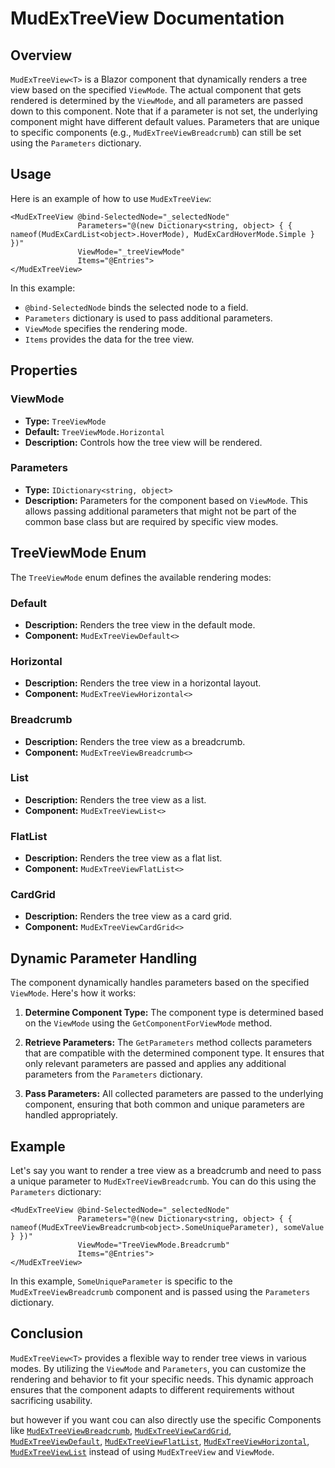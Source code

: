 ﻿# MudExTreeView Documentation

## Overview

`MudExTreeView<T>` is a Blazor component that dynamically renders a tree view based on the specified `ViewMode`. The actual component that gets rendered is determined by the `ViewMode`, and all parameters are passed down to this component. Note that if a parameter is not set, the underlying component might have different default values. Parameters that are unique to specific components (e.g., `MudExTreeViewBreadcrumb`) can still be set using the `Parameters` dictionary.

## Usage

Here is an example of how to use `MudExTreeView`:

```razor
<MudExTreeView @bind-SelectedNode="_selectedNode"
               Parameters="@(new Dictionary<string, object> { { nameof(MudExCardList<object>.HoverMode), MudExCardHoverMode.Simple } })"
               ViewMode="_treeViewMode"
               Items="@Entries">
</MudExTreeView>
```

In this example:
- `@bind-SelectedNode` binds the selected node to a field.
- `Parameters` dictionary is used to pass additional parameters.
- `ViewMode` specifies the rendering mode.
- `Items` provides the data for the tree view.

## Properties

### ViewMode

- **Type:** `TreeViewMode`
- **Default:** `TreeViewMode.Horizontal`
- **Description:** Controls how the tree view will be rendered. 

### Parameters

- **Type:** `IDictionary<string, object>`
- **Description:** Parameters for the component based on `ViewMode`. This allows passing additional parameters that might not be part of the common base class but are required by specific view modes.

## TreeViewMode Enum

The `TreeViewMode` enum defines the available rendering modes:

### Default

- **Description:** Renders the tree view in the default mode.
- **Component:** `MudExTreeViewDefault<>`

### Horizontal

- **Description:** Renders the tree view in a horizontal layout.
- **Component:** `MudExTreeViewHorizontal<>`

### Breadcrumb

- **Description:** Renders the tree view as a breadcrumb.
- **Component:** `MudExTreeViewBreadcrumb<>`

### List

- **Description:** Renders the tree view as a list.
- **Component:** `MudExTreeViewList<>`

### FlatList

- **Description:** Renders the tree view as a flat list.
- **Component:** `MudExTreeViewFlatList<>`

### CardGrid

- **Description:** Renders the tree view as a card grid.
- **Component:** `MudExTreeViewCardGrid<>`

## Dynamic Parameter Handling

The component dynamically handles parameters based on the specified `ViewMode`. Here's how it works:

1. **Determine Component Type:**
   The component type is determined based on the `ViewMode` using the `GetComponentForViewMode` method.
   
2. **Retrieve Parameters:**
   The `GetParameters` method collects parameters that are compatible with the determined component type. It ensures that only relevant parameters are passed and applies any additional parameters from the `Parameters` dictionary.

3. **Pass Parameters:**
   All collected parameters are passed to the underlying component, ensuring that both common and unique parameters are handled appropriately.

## Example

Let's say you want to render a tree view as a breadcrumb and need to pass a unique parameter to `MudExTreeViewBreadcrumb`. You can do this using the `Parameters` dictionary:

```razor
<MudExTreeView @bind-SelectedNode="_selectedNode"
               Parameters="@(new Dictionary<string, object> { { nameof(MudExTreeViewBreadcrumb<object>.SomeUniqueParameter), someValue } })"
               ViewMode="TreeViewMode.Breadcrumb"
               Items="@Entries">
</MudExTreeView>
```

In this example, `SomeUniqueParameter` is specific to the `MudExTreeViewBreadcrumb` component and is passed using the `Parameters` dictionary.

## Conclusion

`MudExTreeView<T>` provides a flexible way to render tree views in various modes. By utilizing the `ViewMode` and `Parameters`, you can customize the rendering and behavior to fit your specific needs. This dynamic approach ensures that the component adapts to different requirements without sacrificing usability.

but however if you want cou can also directly use the specific Components like 
[`MudExTreeViewBreadcrumb`](http://www.mudex.org/MudExTreeViewBreadcrumb), 
[`MudExTreeViewCardGrid`](http://www.mudex.org/MudExTreeViewCardGrid), 
[`MudExTreeViewDefault`](http://www.mudex.org/MudExTreeViewDefault), 
[`MudExTreeViewFlatList`](http://www.mudex.org/MudExTreeViewFlatList), 
[`MudExTreeViewHorizontal`](http://www.mudex.org/MudExTreeViewHorizontal), 
[`MudExTreeViewList`](http://www.mudex.org/MudExTreeViewList) 
instead of using `MudExTreeView` and `ViewMode`.